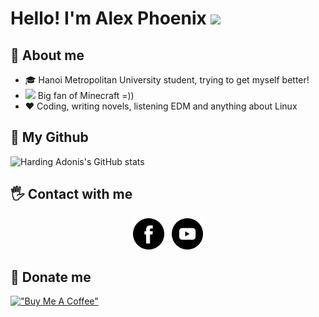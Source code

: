 # Hello! I'm Alex Phoenix <img src="https://scontent.fhan5-8.fna.fbcdn.net/v/t39.30808-6/273229195_1169376457167415_4353302731085898209_n.jpg?_nc_cat=108&ccb=1-5&_nc_sid=09cbfe&_nc_ohc=EcLJOIx9du0AX--VFKK&_nc_ht=scontent.fhan5-8.fna&oh=00_AT8JwJI8dL0h9luYRY_Jp6pBMynOB5qAKRxqtz7zExAcoQ&oe=6221A50B" width="25">

## 📌 About me
- 🎓 Hanoi Metropolitan University student, trying to get myself better!
- <img src="https://img.icons8.com/material/24/000000/minecraft-grass-cube.png"/> Big fan of Minecraft =)) 
- ❤️ Coding, writing novels, listening EDM and anything about Linux

## 📖 My Github

![Harding Adonis's GitHub stats](https://github-readme-stats.vercel.app/api?username=hardingadonis&include_all_commits=true&show_icons=true&theme=tokyonight)

## 🖐️ Contact with me

<p align="center">
<a href="https://facebook.com/adonis.harding" target="_blank" rel="noopener noreferrer"><img src="https://github.com/hardingadonis/hardingadonis/blob/main/imgs/facebook-icon.png" width="50" /></a>
&nbsp; <a href="https://www.youtube.com/c/hardingadonis" target="_blank" rel="noopener noreferrer"><img src="https://github.com/hardingadonis/hardingadonis/blob/main/imgs/youtube-icon.png" width="50" /></a>
</p>

## 💸 Donate me
[!["Buy Me A Coffee"](https://www.buymeacoffee.com/assets/img/custom_images/orange_img.png)](https://hardingadonis.github.io/sponsor/)
